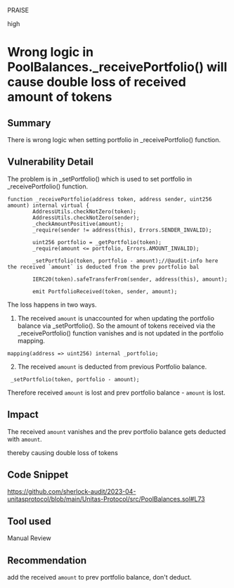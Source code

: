 PRAISE

high

# Wrong logic in PoolBalances._receivePortfolio() will cause double loss of received amount of tokens

## Summary
There is wrong logic when setting portfolio in _receivePortfolio() function.

## Vulnerability Detail
The problem is in  _setPortfolio() which is used to set portfolio in _receivePortfolio() function.
```solidity
function _receivePortfolio(address token, address sender, uint256 amount) internal virtual {
        AddressUtils.checkNotZero(token);
        AddressUtils.checkNotZero(sender);
        _checkAmountPositive(amount);
        _require(sender != address(this), Errors.SENDER_INVALID);

        uint256 portfolio = _getPortfolio(token);
        _require(amount <= portfolio, Errors.AMOUNT_INVALID);

        _setPortfolio(token, portfolio - amount);//@audit-info here the received `amount` is deducted from the prev portfolio bal

        IERC20(token).safeTransferFrom(sender, address(this), amount);

        emit PortfolioReceived(token, sender, amount);
```

The loss happens in two ways.

1. The received `amount` is unaccounted for when updating the portfolio balance via _setPortfolio(). So the amount of tokens received via the _receivePortfolio() function vanishes and is not updated in the portfolio mapping.
```solidity
mapping(address => uint256) internal _portfolio;
```

2. The received `amount`  is deducted from previous Portfolio balance.
```solidity
 _setPortfolio(token, portfolio - amount);
```
Therefore received `amount` is lost  and prev portfolio  balance - `amount` is lost.

## Impact
The received `amount` vanishes and the prev portfolio balance gets deducted with `amount`.

thereby causing double loss of tokens

## Code Snippet
https://github.com/sherlock-audit/2023-04-unitasprotocol/blob/main/Unitas-Protocol/src/PoolBalances.sol#L73
## Tool used

Manual Review

## Recommendation
add the received `amount` to  prev portfolio balance, don't deduct.